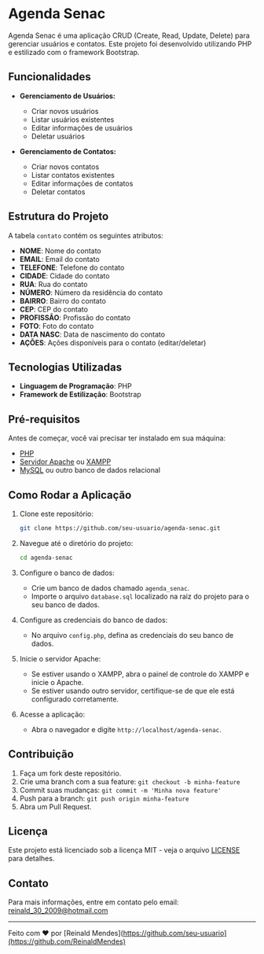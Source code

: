 
# Agenda Senac

Agenda Senac é uma aplicação CRUD (Create, Read, Update, Delete) para gerenciar usuários e contatos. Este projeto foi desenvolvido utilizando PHP e estilizado com o framework Bootstrap.

## Funcionalidades

- **Gerenciamento de Usuários:**
  - Criar novos usuários
  - Listar usuários existentes
  - Editar informações de usuários
  - Deletar usuários

- **Gerenciamento de Contatos:**
  - Criar novos contatos
  - Listar contatos existentes
  - Editar informações de contatos
  - Deletar contatos

## Estrutura do Projeto

A tabela `contato` contém os seguintes atributos:

- **NOME**: Nome do contato
- **EMAIL**: Email do contato
- **TELEFONE**: Telefone do contato
- **CIDADE**: Cidade do contato
- **RUA**: Rua do contato
- **NÚMERO**: Número da residência do contato
- **BAIRRO**: Bairro do contato
- **CEP**: CEP do contato
- **PROFISSÃO**: Profissão do contato
- **FOTO**: Foto do contato
- **DATA NASC**: Data de nascimento do contato
- **AÇÕES**: Ações disponíveis para o contato (editar/deletar)

## Tecnologias Utilizadas

- **Linguagem de Programação**: PHP
- **Framework de Estilização**: Bootstrap

## Pré-requisitos

Antes de começar, você vai precisar ter instalado em sua máquina:

- [PHP](https://www.php.net/downloads)
- [Servidor Apache](https://httpd.apache.org/download.cgi) ou [XAMPP](https://www.apachefriends.org/download.html)
- [MySQL](https://www.mysql.com/downloads/) ou outro banco de dados relacional

## Como Rodar a Aplicação

1. Clone este repositório:
   ```bash
   git clone https://github.com/seu-usuario/agenda-senac.git
   ```

2. Navegue até o diretório do projeto:
   ```bash
   cd agenda-senac
   ```

3. Configure o banco de dados:
   - Crie um banco de dados chamado `agenda_senac`.
   - Importe o arquivo `database.sql` localizado na raiz do projeto para o seu banco de dados.

4. Configure as credenciais do banco de dados:
   - No arquivo `config.php`, defina as credenciais do seu banco de dados.

5. Inicie o servidor Apache:
   - Se estiver usando o XAMPP, abra o painel de controle do XAMPP e inicie o Apache.
   - Se estiver usando outro servidor, certifique-se de que ele está configurado corretamente.

6. Acesse a aplicação:
   - Abra o navegador e digite `http://localhost/agenda-senac`.

## Contribuição

1. Faça um fork deste repositório.
2. Crie uma branch com a sua feature: `git checkout -b minha-feature`
3. Commit suas mudanças: `git commit -m 'Minha nova feature'`
4. Push para a branch: `git push origin minha-feature`
5. Abra um Pull Request.

## Licença

Este projeto está licenciado sob a licença MIT - veja o arquivo [LICENSE](LICENSE) para detalhes.

## Contato

Para mais informações, entre em contato pelo email: [reinald_30_2009@hotmail.com](mailto:reinald_30_2009@hotmail.com)

---

Feito com ❤️ por [Reinald Mendes](https://github.com/seu-usuario](https://github.com/ReinaldMendes)


